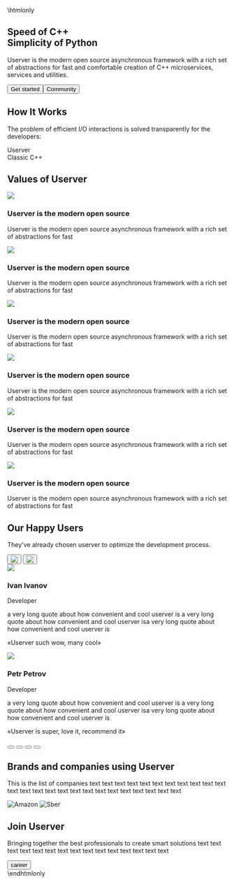 \htmlonly
<link rel="stylesheet" href="landing.css" />

<main class="main">
      <section class="mw-1220">
        <div class="info__block">
          <h2 class="info__header">
            Speed of C++ <br />
            Simplicity of Python
          </h2>
          <p class="info__paragraph">
            Userver is the modern open source asynchronous framework with a rich
            set of abstractions for fast and comfortable creation of C++
            microservices, services and utilities.
          </p>
          <div class="info__buttons">
            <button class="button">Get started</button
            ><button class="button button_outline ml-24">Community</button>
          </div>
        </div>
      </section>
      <section class="how mw-1220">
        <div>
          <h2>How It Works</h2>
          <p class="how__info">
            The problem of efficient I/O interactions is solved transparently
            for the developers:
          </p>
        </div>
        <div class="how__codeblocks flex-row">
          <div class="codeblock">
            <div class="codeblock__header">Userver</div>
            <div class="codeblock__body">
              <div class="codeblock__placeholder"></div>
            </div>
          </div>
          <div class="codeblock codeblock_grey ml-16">
            <div class="codeblock__header">Classic C++</div>
            <div class="codeblock__body">
              <div class="codeblock__placeholder"></div>
            </div>
          </div>
        </div>
      </section>
      <section class="values mw-1220">
        <h2>Values of Userver</h2>
        <div class="values__cards">
          <div class="values__card">
            <img src="icon.svg" />
            <h3 class="values__cardtitle">Userver is the modern open source</h3>
            <p class="values__cardinfo">
              Userver is the modern open source asynchronous framework with a
              rich set of abstractions for fast
            </p>
          </div>
          <div class="values__card">
            <img src="icon.svg" />
            <h3 class="values__cardtitle">Userver is the modern open source</h3>
            <p class="values__cardinfo">
              Userver is the modern open source asynchronous framework with a
              rich set of abstractions for fast
            </p>
          </div>
          <div class="values__card">
            <img src="icon.svg" />
            <h3 class="values__cardtitle">Userver is the modern open source</h3>
            <p class="values__cardinfo">
              Userver is the modern open source asynchronous framework with a
              rich set of abstractions for fast
            </p>
          </div>
          <div class="values__card">
            <img src="icon.svg" />
            <h3 class="values__cardtitle">Userver is the modern open source</h3>
            <p class="values__cardinfo">
              Userver is the modern open source asynchronous framework with a
              rich set of abstractions for fast
            </p>
          </div>
          <div class="values__card">
            <img src="icon.svg" />
            <h3 class="values__cardtitle">Userver is the modern open source</h3>
            <p class="values__cardinfo">
              Userver is the modern open source asynchronous framework with a
              rich set of abstractions for fast
            </p>
          </div>
          <div class="values__card">
            <img src="icon.svg" />
            <h3 class="values__cardtitle">Userver is the modern open source</h3>
            <p class="values__cardinfo">
              Userver is the modern open source asynchronous framework with a
              rich set of abstractions for fast
            </p>
          </div>
        </div>
      </section>
      <section class="users">
        <div class="users__about mw-1220">
          <h2>Our Happy Users</h2>
          <div class="users__info">
            <p>
              They've already chosen userver to optimize the development
              process.
            </p>
            <div>
              <button class="users__navbutton">
                <img src="arrow-left.svg" />
              </button>
              <button class="users__navbutton users__navbutton_right">
                <img src="arrow-right.svg" />
              </button>
            </div>
          </div>
        </div>
        <div class="feedbacks">
          <div class="feedback">
            <img class="feedback__image" src="feedback1.png" />
            <div class="feedback__person">
              <h3 class="feedback__name">Ivan Ivanov</h3>
              <div class="feedback__position">Developer</div>
            </div>
            <p class="feedback__about">
              a very long quote about how convenient and cool userver is a very
              long quote about how convenient and cool userver isa very long
              quote about how convenient and cool userver is
            </p>
            <p class="feedback__text">«Userver such wow, many cool»</p>
          </div>
          <div class="feedback">
            <img class="feedback__image" src="feedback2.png" />
            <div class="feedback__person">
              <h3 class="feedback__name">Petr Petrov</h3>
              <div class="feedback__position">Developer</div>
            </div>
            <p class="feedback__about">
              a very long quote about how convenient and cool userver is a very
              long quote about how convenient and cool userver isa very long
              quote about how convenient and cool userver is
            </p>
            <p class="feedback__text">
              «Userver is super, love it, recommend it»
            </p>
          </div>
        </div>
        <div class="pagination">
          <button class="pagination__button pagination__button_active"></button>
          <button class="pagination__button"></button>
          <button class="pagination__button"></button>
          <button class="pagination__button"></button>
        </div>
      </section>
      <section class="companies mw-1220">
        <h2 class="companies__title">Brands and companies using Userver</h2>
        <p class="companies__info paragraph_small">
          This is the list of companies text text text text text text text text
          text text text text text text text text text text text text text text
          text text text
        </p>
        <div class="companies__logos">
          <img class="logo_amazon" src="amazon.png" alt="Amazon" />
          <img class="logo_sber" src="sber.png" alt="Sber" />
        </div>
      </section>
      <section class="career">
        <div class="career__wrapper mw-1220">
          <h2>Join Userver</h2>
          <p class="career__info paragraph_small">
            Bringing together the best professionals to create smart solutions
            text text text text text text text text text text text text text
            text text
          </p>
          <button class="career__button button">career</button>
        </div>
      </section>
    </main>
\endhtmlonly